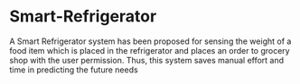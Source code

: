# Smart-Refrigerator

A Smart Refrigerator system has been proposed  for  sensing the  weight of  a food item which is placed in the refrigerator and places an order to grocery shop with the user permission. Thus, this system saves manual effort and time in predicting the future needs
